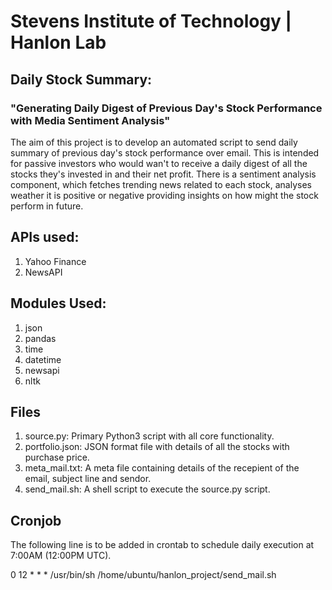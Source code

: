 # Stevens Institute of Technology | Hanlon Lab
## Daily Stock Summary: 
### "Generating Daily Digest of Previous Day's Stock Performance with Media Sentiment Analysis"

The aim of this project is to develop an automated script to send daily summary of previous day's stock performance over email.
This is intended for passive investors who would wan't to receive a daily digest of all the stocks they's invested in and their net profit.
There is a sentiment analysis component, which fetches trending news related to each stock, analyses weather it is positive or negative providing insights on how might the stock perform in future.

## APIs used:
1. Yahoo Finance
2. NewsAPI

## Modules Used:
1. json
2. pandas
3. time
4. datetime
5. newsapi
6. nltk

## Files
1. source.py: Primary Python3 script with all core functionality.
2. portfolio.json: JSON format file with details of all the stocks with purchase price.
3. meta_mail.txt: A meta file containing details of the recepient of the email, subject line and sendor.
4. send_mail.sh: A shell script to execute the source.py script.

## Cronjob
The following line is to be added in crontab to schedule daily execution at 7:00AM (12:00PM UTC).

0 12 * * * /usr/bin/sh /home/ubuntu/hanlon_project/send_mail.sh

